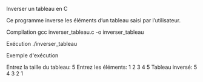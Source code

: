 Inverser un tableau en C

Ce programme inverse les éléments d’un tableau saisi par l’utilisateur.

Compilation
gcc inverser_tableau.c -o inverser_tableau

 Exécution
./inverser_tableau

Exemple d'exécution 

Entrez la taille du tableau: 5
Entrez les éléments:
1 2 3 4 5
Tableau inversé: 5 4 3 2 1
